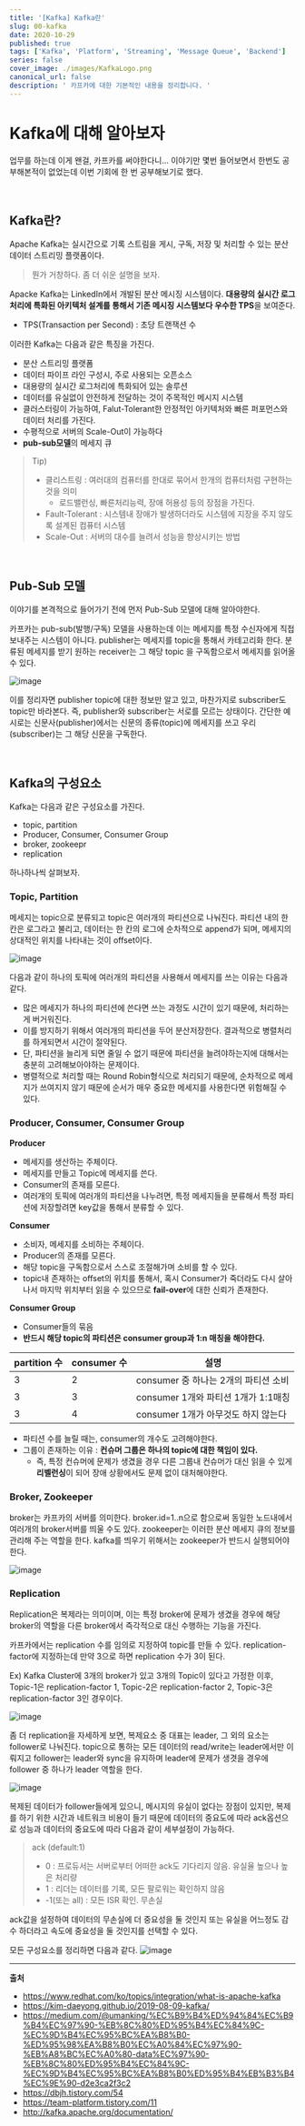 ```yaml
---
title: '[Kafka] Kafka란'
slug: 00-kafka
date: 2020-10-29
published: true
tags: ['Kafka', 'Platform', 'Streaming', 'Message Queue', 'Backend']
series: false
cover_image: ./images/KafkaLogo.png
canonical_url: false
description: ' 카프카에 대한 기본적인 내용을 정리합니다. '
---
```


# Kafka에 대해 알아보자

업무를 하는데 이게 왠걸, 카프카를 써야한다니... 이야기만 몇번 들어보면서 한번도 공부해본적이 없었는데 이번 기회에 한 번 공부해보기로 했다.

<br/>

## Kafka란?

Apache Kafka는 실시간으로 기록 스트림을 게시, 구독, 저장 및 처리할 수 있는 분산 데이터 스트리밍 플랫폼이다.

> 뭔가 거창하다. 좀 더 쉬운 설명을 보자.

Apacke Kafka는 LinkedIn에서 개발된 분산 메시징 시스템이다. **대용량의 실시간 로그처리에 특화된 아키텍처 설계를 통해서 기존 메시징 시스템보다 우수한 TPS**을 보여준다.

- TPS(Transaction per Second) : 초당 트랜잭션 수

이러한 Kafka는 다음과 같은 특징을 가진다.

- 분산 스트리밍 플랫폼
- 데이터 파이프 라인 구성시, 주로 사용되는 오픈소스
- 대용량의 실시간 로그처리에 특화되어 있는 솔루션
- 데이터를 유실없이 안전하게 전달하는 것이 주목적인 메시지 시스템
- 클러스터링이 가능하여, Falut-Tolerant한 안정적인 아키텍처와 빠른 퍼포먼스와 데이터 처리를 가진다.
- 수평적으로 서버의 Scale-Out이 가능하다
- **pub-sub모델**의 메세지 큐

> Tip)
>
> - 클리스트링 : 여러대의 컴퓨터를 한대로 묶어서 한개의 컴퓨터처럼 구현하는 것을 의미
>   - 로드밸런싱, 빠른처리능력, 장애 허용성 등의 장점을 가진다.
> - Fault-Tolerant : 시스템내 장애가 발생하더라도 시스템에 지장을 주지 않도록 설계된 컴퓨터 시스템
> - Scale-Out : 서버의 대수를 늘려서 성능을 향상시키는 방법

<br/>

## Pub-Sub 모델

이야기를 본격적으로 들어가기 전에 먼저 Pub-Sub 모델에 대해 알아야한다.

카프카는 pub-sub(발행/구독) 모델을 사용하는데 이는 메세지를 특정 수신자에게 직접 보내주는 시스템이 아니다. publisher는 메세지를 topic을 통해서 카테고리화 한다. 분류된 메세지를 받기 원하는 receiver는 그 해당 topic 을 구독함으로서 메세지를 읽어올 수 있다.

![image](https://user-images.githubusercontent.com/42582516/97575143-a50fe700-1a2f-11eb-8f9d-48158bd5cbb5.png)

이를 정리자면 publisher topic에 대한 정보만 알고 있고, 마찬가지로 subscriber도 topic만 바라본다. 즉, publisher와 subscriber는 서로를 모르는 상태이다. 간단한 예시로는 신문사(publisher)에서는 신문의 종류(topic)에 메세지를 쓰고 우리(subscriber)는 그 해당 신문을 구독한다.

<br/>

## Kafka의 구성요소

Kafka는 다음과 같은 구성요소를 가진다.

- topic, partition
- Producer, Consumer, Consumer Group
- broker, zookeepr
- replication

하나하나씩 살펴보자.

### Topic, Partition

메세지는 topic으로 분류되고 topic은 여러개의 파티션으로 나눠진다. 파티션 내의 한 칸은 로그라고 불리고, 데이터는 한 칸의 로그에 순차적으로 append가 되며, 메세지의 상대적인 위치를 나타내는 것이 offset이다.

![image](https://user-images.githubusercontent.com/42582516/97575878-befdf980-1a30-11eb-9027-175a07ac474f.png)

다음과 같이 하나의 토픽에 여러개의 파티션을 사용해서 메세지를 쓰는 이유는 다음과 같다.

- 많은 메세지가 하나의 파티션에 쓴다면 쓰는 과정도 시간이 있기 때문에, 처리하는게 버거워진다.
- 이를 방지하기 위해서 여러개의 파티션을 두어 분산저장한다. 결과적으로 병렬처리를 하게되면서 시간이 절약된다.
- 단, 파티션을 늘리게 되면 줄일 수 없기 때문에 파티션을 늘려야하는지에 대해서는 충분히 고려해보아야하는 문제이다.
- 병렬적으로 처리할 때는 Round Robin형식으로 처리되기 때문에, 순차적으로 메세지가 쓰여지지 않기 때문에 순서가 매우 중요한 메세지를 사용한다면 위험해질 수 있다.

### Producer, Consumer, Consumer Group

**Producer**

- 메세지를 생산하는 주체이다.
- 메세지를 만들고 Topic에 메세지를 쓴다.
- Consumer의 존재를 모른다.
- 여러개의 토픽에 여러개의 파티션을 나누려면, 특정 메세지들을 분류해서 특정 파티션에 저장할려면 key값을 통해서 분류할 수 있다.

**Consumer**

- 소비자, 메세지를 소비하는 주체이다.
- Producer의 존재를 모른다.
- 해당 topic을 구독함으로서 스스로 조절해가며 소비를 할 수 있다.
- topic내 존재하는 offset의 위치를 통해서, 혹시 Consumer가 죽더라도 다시 살아나서 마지막 위치부터 읽을 수 있으므로 **fail-over**에 대한 신뢰가 존재한다.

**Consumer Group**

- Consumer들의 묶음
- **반드시 해당 topic의 파티션은 consumer group과 1:n 매칭을 해야한다.**

| partition 수 | consumer 수 | 설명                                 |
| ------------ | ----------- | ------------------------------------ |
| 3            | 2           | consumer 중 하나는 2개의 파티션 소비 |
| 3            | 3           | consumer 1개와 파티션 1개가 1:1매칭  |
| 3            | 4           | consumer 1개가 아무것도 하지 않는다  |

- 파티션 수를 늘릴 때는, consumer의 개수도 고려해야한다.
- 그룹이 존재하는 이유 : **컨슈머 그룹은 하나의 topic에 대한 책임이 있다.**
  - 즉, 특정 컨슈머에 문제가 생겼을 경우 다른 그룹내 컨슈머가 대신 읽을 수 있게 **리벨런싱**이 되어 장애 상황에서도 문제 없이 대처해야한다.

### Broker, Zookeeper

broker는 카프카의 서버를 의미한다. broker.id=1..n으로 함으로써 동일한 노드내에서 여러개의 broker서버를 띄울 수도 있다. zookeeper는 이러한 분산 메세지 큐의 정보를 관리해 주는 역할을 한다. kafka를 띄우기 위해서는 zookeeper가 반드시 실행되어야 한다.

![image](https://user-images.githubusercontent.com/42582516/97719085-060bed80-1b0a-11eb-9c0e-4c86ad8dbe34.png)

### Replication

Replication은 복제라는 의미이며, 이는 특정 broker에 문제가 생겼을 경우에 해당 broker의 역할을 다른 broker에서 즉각적으로 대신 수행하는 기능을 가진다.

카프카에서는 replication 수를 임의로 지정하여 topic를 만들 수 있다. replication-factor에 지정하는데 만약 3으로 하면 replication 수가 3이 된다.

Ex) Kafka Cluster에 3개의 broker가 있고 3개의 Topic이 있다고 가정한 이후, Topic-1은 replication-factor 1, Topic-2은 replication-factor 2, Topic-3은 replication-factor 3인 경우이다.

![image](https://user-images.githubusercontent.com/42582516/97773365-68a8cc00-1b92-11eb-9f15-75d2c5b0c8fe.png)

좀 더 replication을 자세하게 보면, 복제요소 중 대표는 leader, 그 외의 요소는 follower로 나눠진다. topic으로 통하는 모든 데이터의 read/write는 leader에서만 이뤄지고 follower는 leader와 sync을 유지하며 leader에 문제가 생겻을 경우에 follower 중 하나가 leader 역할을 한다.

![image](https://user-images.githubusercontent.com/42582516/97773513-b245e680-1b93-11eb-9e35-6d10d7695d8d.png)

복제된 데이터가 follower들에게 있으니, 메시지의 유실이 없다는 장점이 있지만, 복제를 하기 위한 시간과 네트워크 비용이 들기 때문에 데이터의 중요도에 따라 ack옵션으로 성능과 데이터의 중요도에 따라 다음과 같이 세부설정이 가능하다.

> ack (default:1)
>
> - 0 : 프로듀서는 서버로부터 어떠한 ack도 기다리지 않음. 유실율 높으나 높은 처리량
> - 1 : 리더는 데이터를 기록, 모든 팔로워는 확인하지 않음
> - -1(또는 all) : 모든 ISR 확인. 무손실

ack값을 설정하여 데이터의 무손실에 더 중요성을 둘 것인지 또는 유실을 어느정도 감수 하더라고 속도에 중요성을 둘 것인지를 선택할 수 있다.

모든 구성요소를 정리하면 다음과 같다.
![image](https://user-images.githubusercontent.com/42582516/97773623-c3dbbe00-1b94-11eb-8349-dbb6ea14019d.png)

---

**출처**

- https://www.redhat.com/ko/topics/integration/what-is-apache-kafka
- https://kim-daeyong.github.io/2019-08-09-kafka/
- https://medium.com/@umanking/%EC%B9%B4%ED%94%84%EC%B9%B4%EC%97%90-%EB%8C%80%ED%95%B4%EC%84%9C-%EC%9D%B4%EC%95%BC%EA%B8%B0-%ED%95%98%EA%B8%B0%EC%A0%84%EC%97%90-%EB%A8%BC%EC%A0%80-data%EC%97%90-%EB%8C%80%ED%95%B4%EC%84%9C-%EC%9D%B4%EC%95%BC%EA%B8%B0%ED%95%B4%EB%B3%B4%EC%9E%90-d2e3ca2f3c2
- https://dbjh.tistory.com/54
- https://team-platform.tistory.com/11
- http://kafka.apache.org/documentation/

